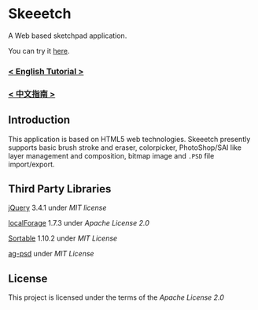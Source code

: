 # Skeeetch

A Web based sketchpad application.

You can try it [here](https://iraka-c.github.io/Skeeetch/gl/index.html).

### [< English Tutorial >](https://github.com/Iraka-C/Skeeetch/blob/master/gl/docs/readme.md)

### [< 中文指南 >](https://github.com/Iraka-C/Skeeetch/blob/master/gl/docs/zh/readme.md)

## Introduction

This application is based on HTML5 web technologies. Skeeetch presently supports basic brush stroke and eraser, colorpicker, PhotoShop/SAI like layer management and composition, bitmap image and `.PSD` file import/export.

## Third Party Libraries

[jQuery](https://jquery.com/) 3.4.1 under *MIT license*

[localForage](https://github.com/localForage/localForage) 1.7.3 under *Apache License 2.0*

[Sortable](https://github.com/SortableJS/Sortable) 1.10.2 under *MIT License*

[ag-psd](https://github.com/Agamnentzar/ag-psd) under *MIT License*

## License

This project is licensed under the terms of the *Apache License 2.0*